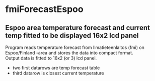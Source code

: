 # fmiForecastEspoo

## Espoo area temperature forecast and current temp fitted to be displayed 16x2 lcd panel

Program reads temperature forecast from Ilmatieteenlaitos (fmi)
on Espoo/Finland -area and stores the data into compact format.   
Output data is fitted to  16x2 (or 3) lcd panel.
* two first datarows are temp forecast table
* third datarow is closest current temperature